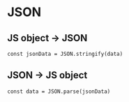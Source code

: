 # JSON
## JS object -> JSON
```
const jsonData = JSON.stringify(data)
```
## JSON -> JS object
```
const data = JSON.parse(jsonData)
```
